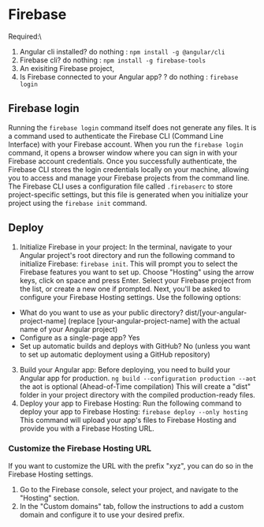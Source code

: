 # Firebase
Required:\
1. Angular cli installed? do nothing : `npm install -g @angular/cli`
2. Firebase cli? do nothing : `npm install -g firebase-tools`
3. An exisiting Firebase project, 
4. Is Firebase connected to your Angular app? ? do nothing : `firebase login`


## Firebase login
Running the `firebase login` command itself does not generate any files. It is a command used to authenticate the Firebase CLI (Command Line Interface) with your Firebase account.
When you run the `firebase login` command, it opens a browser window where you can sign in with your Firebase account credentials. 
Once you successfully authenticate, the Firebase CLI stores the login credentials locally on your machine, allowing you to access and manage your Firebase projects from the command line.
The Firebase CLI uses a configuration file called `.firebaserc` to store project-specific settings, but this file is generated when you initialize your project using the `firebase init` command.

## Deploy
1. Initialize Firebase in your project: In the terminal, navigate to your Angular project's root directory and run the following command to initialize Firebase:
`firebase init`. This will prompt you to select the Firebase features you want to set up. Choose "Hosting" using the arrow keys, click on space and press Enter. 
Select your Firebase project from the list, or create a new one if prompted.
Next, you'll be asked to configure your Firebase Hosting settings. Use the following options:
+ What do you want to use as your public directory? dist/[your-angular-project-name] (replace [your-angular-project-name] with the actual name of your Angular project)
+ Configure as a single-page app? Yes
+ Set up automatic builds and deploys with GitHub? No (unless you want to set up automatic deployment using a GitHub repository)
3. Build your Angular app: Before deploying, you need to build your Angular app for production. `ng build --configuration production --aot` the aot is optional (Ahead-of-Time compilation)
This will create a "dist" folder in your project directory with the compiled production-ready files.
4. Deploy your app to Firebase Hosting: Run the following command to deploy your app to Firebase Hosting:
`firebase deploy --only hosting`
This command will upload your app's files to Firebase Hosting and provide you with a Firebase Hosting URL.

### Customize the Firebase Hosting URL
If you want to customize the URL with the prefix "xyz", you can do so in the Firebase Hosting settings. 
1. Go to the Firebase console, select your project, and navigate to the "Hosting" section.
2. In the "Custom domains" tab, follow the instructions to add a custom domain and configure it to use your desired prefix.
